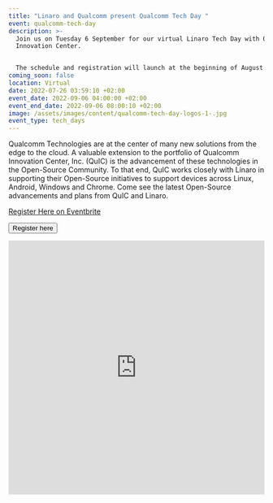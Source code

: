 ```yaml
---
title: "Linaro and Qualcomm present Qualcomm Tech Day "
event: qualcomm-tech-day
description: >-
  Join us on Tuesday 6 September for our virtual Linaro Tech Day with Qualcomm
  Innovation Center. 


  The schedule and registration will launch at the beginning of August.
coming_soon: false
location: Virtual
date: 2022-07-26 03:59:10 +02:00
event_date: 2022-09-06 04:00:00 +02:00
event_end_date: 2022-09-06 08:00:10 +02:00
image: /assets/images/content/qualcomm-tech-day-logos-1-.jpg
event_type: tech_days
---
```

Qualcomm Technologies are at the center of many new solutions from the edge to the cloud. A valuable extension to the portfolio of Qualcomm Innovation Center, Inc. (QuIC) is the advancement of these technologies in the Open-Source Community. To that end, QuIC works closely with Linaro in supporting their Open-Source initiatives to support devices across Linux, Android, Windows and Chrome. Come see the latest Open-Source advancements and plans from QuIC and Linaro.

<!-- Noscript content for added SEO -->

<noscript><a href="https://www.eventbrite.co.uk/e/qualcomm-tech-day-tickets-388046376157" rel="noopener noreferrer" target="_blank">Register Here on Eventbrite</a></noscript>

<!-- You can customise this button any way you like -->

<button id="eventbrite-widget-modal-trigger-388046376157" type="button">Register here</button>

<script src="https://www.eventbrite.co.uk/static/widgets/eb_widgets.js"></script>

<script type="text/javascript">
    var exampleCallback = function() {
        console.log('Order complete!');
    };

    window.EBWidgets.createWidget({
        widgetType: 'checkout',
        eventId: '388046376157',
        modal: true,
        modalTriggerElementId: 'eventbrite-widget-modal-trigger-388046376157',
        onOrderComplete: exampleCallback
    });
</script>

<style> #pine-sessions { width: 100%; height: 500px; border: 0; display: block; }</style><iframe id="pine-sessions" frameborder="0" border="0" height="500" width="100%" src="https://events.pinetool.ai/2751/#widgets/sessions"></iframe>
